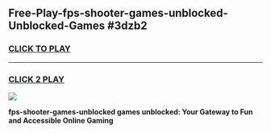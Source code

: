 
## Free-Play-fps-shooter-games-unblocked-Unblocked-Games #3dzb2
<h3>
<a href="https://news.freeplayer.one?title=fps-shooter-games-unblocked&ref=8M">CLICK TO PLAY</a></h3>
<hr>

<h3>
<a href="https://news.freeplayer.one?title=fps-shooter-games-unblocked&ref=8M">CLICK 2 PLAY</a>
  
</h3>

<a href="https://news.freeplayer.one?title=fps-shooter-games-unblocked&ref=8M"><img src="https://clearcache.store/games.png"></a>


**fps-shooter-games-unblocked games unblocked: Your Gateway to Fun and Accessible Online Gaming**
